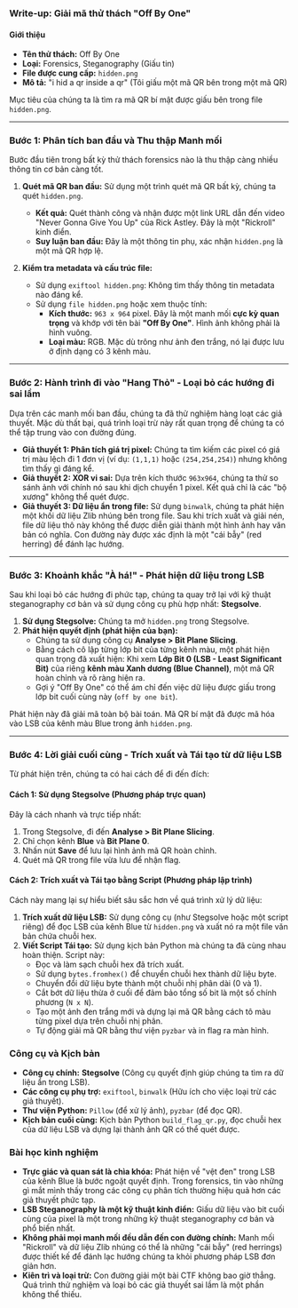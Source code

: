 ### Write-up: Giải mã thử thách "Off By One"

#### Giới thiệu

*   **Tên thử thách:** Off By One
*   **Loại:** Forensics, Steganography (Giấu tin)
*   **File được cung cấp:** `hidden.png`
*   **Mô tả:** "i hid a qr inside a qr" (Tôi giấu một mã QR bên trong một mã QR)

Mục tiêu của chúng ta là tìm ra mã QR bí mật được giấu bên trong file `hidden.png`.

---

### Bước 1: Phân tích ban đầu và Thu thập Manh mối

Bước đầu tiên trong bất kỳ thử thách forensics nào là thu thập càng nhiều thông tin cơ bản càng tốt.

1.  **Quét mã QR ban đầu:** Sử dụng một trình quét mã QR bất kỳ, chúng ta quét `hidden.png`.
    *   **Kết quả:** Quét thành công và nhận được một link URL dẫn đến video "Never Gonna Give You Up" của Rick Astley. Đây là một "Rickroll" kinh điển.
    *   **Suy luận ban đầu:** Đây là một thông tin phụ, xác nhận `hidden.png` là một mã QR hợp lệ.

2.  **Kiểm tra metadata và cấu trúc file:**
    *   Sử dụng `exiftool hidden.png`: Không tìm thấy thông tin metadata nào đáng kể.
    *   Sử dụng `file hidden.png` hoặc xem thuộc tính:
        *   **Kích thước:** `963 x 964` pixel. Đây là một manh mối **cực kỳ quan trọng** và khớp với tên bài **"Off By One"**. Hình ảnh không phải là hình vuông.
        *   **Loại màu:** RGB. Mặc dù trông như ảnh đen trắng, nó lại được lưu ở định dạng có 3 kênh màu.

---

### Bước 2: Hành trình đi vào "Hang Thỏ" - Loại bỏ các hướng đi sai lầm

Dựa trên các manh mối ban đầu, chúng ta đã thử nghiệm hàng loạt các giả thuyết. Mặc dù thất bại, quá trình loại trừ này rất quan trọng để chúng ta có thể tập trung vào con đường đúng.

*   **Giả thuyết 1: Phân tích giá trị pixel:** Chúng ta tìm kiếm các pixel có giá trị màu lệch đi 1 đơn vị (ví dụ: `(1,1,1)` hoặc `(254,254,254)`) nhưng không tìm thấy gì đáng kể.
*   **Giả thuyết 2: XOR vi sai:** Dựa trên kích thước `963x964`, chúng ta thử so sánh ảnh với chính nó sau khi dịch chuyển 1 pixel. Kết quả chỉ là các "bộ xương" không thể quét được.
*   **Giả thuyết 3: Dữ liệu ẩn trong file:** Sử dụng `binwalk`, chúng ta phát hiện một khối dữ liệu Zlib nhúng bên trong file. Sau khi trích xuất và giải nén, file dữ liệu thô này không thể được diễn giải thành một hình ảnh hay văn bản có nghĩa. Con đường này được xác định là một "cái bẫy" (red herring) để đánh lạc hướng.

---

### Bước 3: Khoảnh khắc "À há!" - Phát hiện dữ liệu trong LSB

Sau khi loại bỏ các hướng đi phức tạp, chúng ta quay trở lại với kỹ thuật steganography cơ bản và sử dụng công cụ phù hợp nhất: **Stegsolve**.

1.  **Sử dụng Stegsolve:** Chúng ta mở `hidden.png` trong Stegsolve.
2.  **Phát hiện quyết định (phát hiện của bạn):**
    *   Chúng ta sử dụng công cụ **Analyse > Bit Plane Slicing**.
    *   Bằng cách cô lập từng lớp bit của từng kênh màu, một phát hiện quan trọng đã xuất hiện: Khi xem **Lớp Bit 0 (LSB - Least Significant Bit)** của riêng **kênh màu Xanh dương (Blue Channel)**, một mã QR hoàn chỉnh và rõ ràng hiện ra.
    *   Gợi ý "Off By One" có thể ám chỉ đến việc dữ liệu được giấu trong lớp bit cuối cùng này (`off by one bit`).

Phát hiện này đã giải mã toàn bộ bài toán. Mã QR bí mật đã được mã hóa vào LSB của kênh màu Blue trong ảnh `hidden.png`.

---

### Bước 4: Lời giải cuối cùng - Trích xuất và Tái tạo từ dữ liệu LSB

Từ phát hiện trên, chúng ta có hai cách để đi đến đích:

#### Cách 1: Sử dụng Stegsolve (Phương pháp trực quan)

Đây là cách nhanh và trực tiếp nhất:
1.  Trong Stegsolve, đi đến **Analyse > Bit Plane Slicing**.
2.  Chỉ chọn kênh **Blue** và **Bit Plane 0**.
3.  Nhấn nút **Save** để lưu lại hình ảnh mã QR hoàn chỉnh.
4.  Quét mã QR trong file vừa lưu để nhận flag.

#### Cách 2: Trích xuất và Tái tạo bằng Script (Phương pháp lập trình)

Cách này mang lại sự hiểu biết sâu sắc hơn về quá trình xử lý dữ liệu:
1.  **Trích xuất dữ liệu LSB:** Sử dụng công cụ (như Stegsolve hoặc một script riêng) để đọc LSB của kênh Blue từ `hidden.png` và xuất nó ra một file văn bản chứa chuỗi hex.
2.  **Viết Script Tái tạo:** Sử dụng kịch bản Python mà chúng ta đã cùng nhau hoàn thiện. Script này:
    *   Đọc và làm sạch chuỗi hex đã trích xuất.
    *   Sử dụng `bytes.fromhex()` để chuyển chuỗi hex thành dữ liệu byte.
    *   Chuyển đổi dữ liệu byte thành một chuỗi nhị phân dài (0 và 1).
    *   Cắt bớt dữ liệu thừa ở cuối để đảm bảo tổng số bit là một số chính phương (`N x N`).
    *   Tạo một ảnh đen trắng mới và dựng lại mã QR bằng cách tô màu từng pixel dựa trên chuỗi nhị phân.
    *   Tự động giải mã QR bằng thư viện `pyzbar` và in flag ra màn hình.

### Công cụ và Kịch bản

*   **Công cụ chính:** **Stegsolve** (Công cụ quyết định giúp chúng ta tìm ra dữ liệu ẩn trong LSB).
*   **Các công cụ phụ trợ:** `exiftool`, `binwalk` (Hữu ích cho việc loại trừ các giả thuyết).
*   **Thư viện Python:** `Pillow` (để xử lý ảnh), `pyzbar` (để đọc QR).
*   **Kịch bản cuối cùng:** Kịch bản Python `build_flag_qr.py`, đọc chuỗi hex của dữ liệu LSB và dựng lại thành ảnh QR có thể quét được.

### Bài học kinh nghiệm

*   **Trực giác và quan sát là chìa khóa:** Phát hiện về "vệt đen" trong LSB của kênh Blue là bước ngoặt quyết định. Trong forensics, tin vào những gì mắt mình thấy trong các công cụ phân tích thường hiệu quả hơn các giả thuyết phức tạp.
*   **LSB Steganography là một kỹ thuật kinh điển:** Giấu dữ liệu vào bit cuối cùng của pixel là một trong những kỹ thuật steganography cơ bản và phổ biến nhất.
*   **Không phải mọi manh mối đều dẫn đến con đường chính:** Manh mối "Rickroll" và dữ liệu Zlib nhúng có thể là những "cái bẫy" (red herrings) được thiết kế để đánh lạc hướng chúng ta khỏi phương pháp LSB đơn giản hơn.
*   **Kiên trì và loại trừ:** Con đường giải một bài CTF không bao giờ thẳng. Quá trình thử nghiệm và loại bỏ các giả thuyết sai lầm là một phần không thể thiếu.